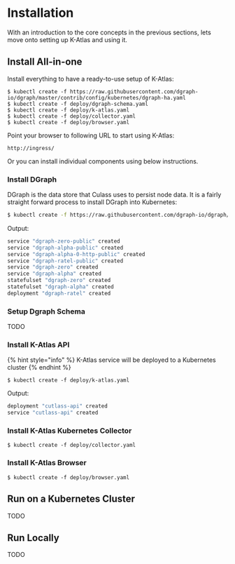 # Installation

With an introduction to the core concepts in the previous sections, lets move onto setting up K-Atlas and using it.

## Install All-in-one

Install everything to have a ready-to-use setup of K-Atlas:

```text
$ kubectl create -f https://raw.githubusercontent.com/dgraph-io/dgraph/master/contrib/config/kubernetes/dgraph-ha.yaml
$ kubectl create -f deploy/dgraph-schema.yaml
$ kubectl create -f deploy/k-atlas.yaml
$ kubectl create -f deploy/collector.yaml
$ kubectl create -f deploy/browser.yaml
```

Point your browser to following URL to start using K-Atlas:

```text
http://ingress/
```

Or you can install individual components using below instructions.

### Install DGraph

DGraph is the data store that Culass uses to persist node data. It is a fairly straight forward process to install DGraph into Kubernetes:

```bash
$ kubectl create -f https://raw.githubusercontent.com/dgraph-io/dgraph/master/contrib/config/kubernetes/dgraph-ha.yaml
```

Output:

```bash
service "dgraph-zero-public" created
service "dgraph-alpha-public" created
service "dgraph-alpha-0-http-public" created
service "dgraph-ratel-public" created
service "dgraph-zero" created
service "dgraph-alpha" created
statefulset "dgraph-zero" created
statefulset "dgraph-alpha" created
deployment "dgraph-ratel" created
```

### Setup Dgraph Schema

TODO

### Install K-Atlas API

{% hint style="info" %}
 K-Atlas service will be deployed to a Kubernetes cluster
{% endhint %}

```text
$ kubectl create -f deploy/k-atlas.yaml
```

Output:

```bash
deployment "cutlass-api" created
service "cutlass-api" created
```

### Install K-Atlas Kubernetes Collector

```text
$ kubectl create -f deploy/collector.yaml
```

### Install K-Atlas Browser

```text
$ kubectl create -f deploy/browser.yaml
```

## Run on a Kubernetes Cluster

TODO

## Run Locally

TODO


